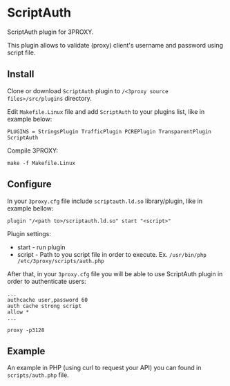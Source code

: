 # ScriptAuth

ScriptAuth plugin for 3PROXY.

This plugin allows to validate (proxy) client's username and password using script file.

## Install

Clone or download ``ScriptAuth`` plugin to `/<3proxy source files>/src/plugins` directory.

Edit `Makefile.Linux` file and add `ScriptAuth` to your plugins list, like in example below:

    PLUGINS = StringsPlugin TrafficPlugin PCREPlugin TransparentPlugin ScriptAuth

Compile 3PROXY:

    make -f Makefile.Linux

## Configure

In your `3proxy.cfg` file include `scriptauth.ld.so` library/plugin, like in example bellow:

    plugin "/<path to>/scriptauth.ld.so" start "<script>"

Plugin settings:

* start - run plugin
* script - Path to you script file in order to execute. Ex. ``/usr/bin/php /etc/3proxy/scripts/auth.php``

After that, in your `3proxy.cfg` file you will be able to use ScriptAuth plugin in order to authenticate users:

    ...
    authcache user,password 60
    auth cache strong script
    allow *
    ...

    proxy -p3128

## Example

An example in PHP (using curl to request your API) you can found in ``scripts/auth.php`` file.
